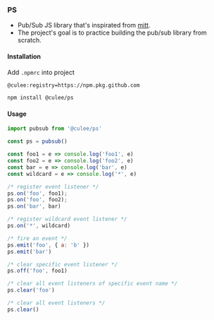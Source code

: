 ### PS
- Pub/Sub JS library that's inspirated from [mitt](https://github.com/developit/mitt).
- The project's goal is to practice building the pub/sub library from scratch.

#### Installation

Add `.npmrc` into project
```bash
@culee:registry=https://npm.pkg.github.com
```

```bash
npm install @culee/ps
```

#### Usage

```js
import pubsub from '@culee/ps'

const ps = pubsub()

const foo1 = e => console.log('foo1', e)
const foo2 = e => console.log('foo2', e)
const bar = e => console.log('bar', e)
const wildcard = e => console.log('*', e)

/* register event listener */
ps.on('foo', foo1);
ps.on('foo', foo2);
ps.on('bar', bar)

/* register wildcard event listener */
ps.on('*', wildcard)

/* fire an event */
ps.emit('foo', { a: 'b' })
ps.emit('bar')

/* clear specific event listener */
ps.off('foo', foo1)

/* clear all event listeners of specific event name */
ps.clear('foo')

/* clear all event listeners */
ps.clear()
```